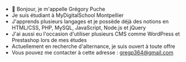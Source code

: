 - 👋 Bonjour, je m'appelle Grégory Puche
- Je suis étudiant à MyDigitalSchool Montpellier
- J'apprends plusieurs langages et je possède déjà des notions en HTML/CSS, PHP, MySQL, JavaScript, Node.js et jQuery
- J'ai aussi eu l'occasion d'utiliser plusieurs CMS comme WordPress et Prestashop lors de mes études
- Actuellement en recherche d'alternance, je suis ouvert à toute offre
- Vous pouvez me contacter à cette adresse : gregp364@gmail.com

<!---
Gregory-PUCHE/Gregory-PUCHE is a ✨ special ✨ repository because its `README.md` (this file) appears on your GitHub profile.
You can click the Preview link to take a look at your changes.
--->
